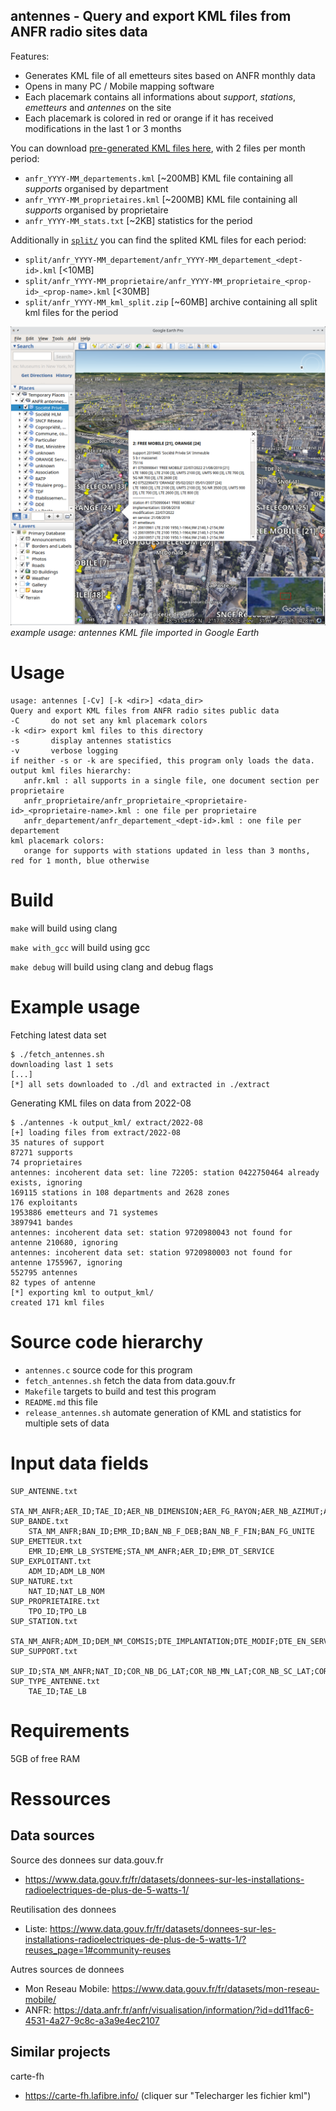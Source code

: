 ## antennes - Query and export KML files from ANFR radio sites data

Features:
* Generates KML file of all emetteurs sites based on ANFR monthly data
* Opens in many PC / Mobile mapping software
* Each placemark contains all informations about _support_, _stations_, _emetteurs_ and _antennes_ on the site
* Each placemark is colored in red or orange if it has received modifications in the last 1 or 3 months

You can download [pre-generated KML files here](https://ferme.ydns.eu/antennes/), with 2 files per month period:
* `anfr_YYYY-MM_departements.kml` [~200MB] KML file containing all _supports_ organised by department
* `anfr_YYYY-MM_proprietaires.kml` [~200MB] KML file containing all _supports_ organised by proprietaire
* `anfr_YYYY-MM_stats.txt` [~2KB] statistics for the period

Additionally in [`split/`](https://ferme.ydns.eu/antennes/split/) you can find the splited KML files for each period:
* `split/anfr_YYYY-MM_departement/anfr_YYYY-MM_departement_<dept-id>.kml` [<10MB]
* `split/anfr_YYYY-MM_proprietaire/anfr_YYYY-MM_proprietaire_<prop-id>_<prop-name>.kml` [<30MB]
* `split/anfr_YYYY-MM_kml_split.zip` [~60MB] archive containing all split kml files for the period

![example usage: antennes KML file imported in Google Earth](doc/antennes_googleearth.png)<br/>
_example usage: antennes KML file imported in Google Earth_

# Usage

```
usage: antennes [-Cv] [-k <dir>] <data_dir>
Query and export KML files from ANFR radio sites public data
-C       do not set any kml placemark colors
-k <dir> export kml files to this directory
-s       display antennes statistics
-v       verbose logging
if neither -s or -k are specified, this program only loads the data.
output kml files hierarchy:
   anfr.kml : all supports in a single file, one document section per proprietaire
   anfr_proprietaire/anfr_proprietaire_<proprietaire-id>_<proprietaire-name>.kml : one file per proprietaire
   anfr_departement/anfr_departement_<dept-id>.kml : one file per departement
kml placemark colors:
   orange for supports with stations updated in less than 3 months, red for 1 month, blue otherwise
```

# Build

`make` will build using clang

`make with_gcc` will build using gcc

`make debug` will build using clang and debug flags

# Example usage

Fetching latest data set

```
$ ./fetch_antennes.sh
downloading last 1 sets
[...]
[*] all sets downloaded to ./dl and extracted in ./extract
```

Generating KML files on data from 2022-08

```
$ ./antennes -k output_kml/ extract/2022-08
[+] loading files from extract/2022-08
35 natures of support
87271 supports
74 proprietaires
antennes: incoherent data set: line 72205: station 0422750464 already exists, ignoring
169115 stations in 108 departments and 2628 zones
176 exploitants
1953886 emetteurs and 71 systemes
3897941 bandes
antennes: incoherent data set: station 9720980043 not found for antenne 210680, ignoring
antennes: incoherent data set: station 9720980003 not found for antenne 1755967, ignoring
552795 antennes
82 types of antenne
[*] exporting kml to output_kml/
created 171 kml files
```

# Source code hierarchy

* `antennes.c` source code for this program
* `fetch_antennes.sh` fetch the data from data.gouv.fr
* `Makefile` targets to build and test this program
* `README.md` this file
* `release_antennes.sh` automate generation of KML and statistics for multiple sets of data

# Input data fields

```
SUP_ANTENNE.txt
    STA_NM_ANFR;AER_ID;TAE_ID;AER_NB_DIMENSION;AER_FG_RAYON;AER_NB_AZIMUT;AER_NB_ALT_BAS;SUP_ID
SUP_BANDE.txt
    STA_NM_ANFR;BAN_ID;EMR_ID;BAN_NB_F_DEB;BAN_NB_F_FIN;BAN_FG_UNITE
SUP_EMETTEUR.txt
    EMR_ID;EMR_LB_SYSTEME;STA_NM_ANFR;AER_ID;EMR_DT_SERVICE
SUP_EXPLOITANT.txt
    ADM_ID;ADM_LB_NOM
SUP_NATURE.txt
    NAT_ID;NAT_LB_NOM
SUP_PROPRIETAIRE.txt
    TPO_ID;TPO_LB
SUP_STATION.txt
    STA_NM_ANFR;ADM_ID;DEM_NM_COMSIS;DTE_IMPLANTATION;DTE_MODIF;DTE_EN_SERVICE
SUP_SUPPORT.txt
    SUP_ID;STA_NM_ANFR;NAT_ID;COR_NB_DG_LAT;COR_NB_MN_LAT;COR_NB_SC_LAT;COR_CD_NS_LAT;COR_NB_DG_LON;COR_NB_MN_LON;COR_NB_SC_LON;COR_CD_EW_LON;SUP_NM_HAUT;TPO_ID;ADR_LB_LIEU;ADR_LB_ADD1;ADR_LB_ADD2;ADR_LB_ADD3;ADR_NM_CP;COM_CD_INSEE
SUP_TYPE_ANTENNE.txt
    TAE_ID;TAE_LB
```

# Requirements

5GB of free RAM

# Ressources

## Data sources

Source des donnees sur data.gouv.fr
* https://www.data.gouv.fr/fr/datasets/donnees-sur-les-installations-radioelectriques-de-plus-de-5-watts-1/

Reutilisation des donnees
* Liste: https://www.data.gouv.fr/fr/datasets/donnees-sur-les-installations-radioelectriques-de-plus-de-5-watts-1/?reuses_page=1#community-reuses

Autres sources de donnees
* Mon Reseau Mobile: https://www.data.gouv.fr/fr/datasets/mon-reseau-mobile/
* ANFR: https://data.anfr.fr/anfr/visualisation/information/?id=dd11fac6-4531-4a27-9c8c-a3a9e4ec2107

## Similar projects

carte-fh
* https://carte-fh.lafibre.info/ (cliquer sur "Telecharger les fichier kml")

